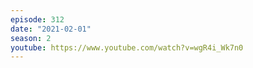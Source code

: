 ```yaml
---
episode: 312
date: "2021-02-01"
season: 2
youtube: https://www.youtube.com/watch?v=wgR4i_Wk7n0
---
```

